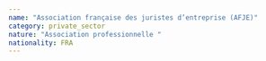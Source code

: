 ```yaml
---
name: "Association française des juristes d’entreprise (AFJE)"
category: private_sector
nature: "Association professionnelle "
nationality: FRA
---
```

    